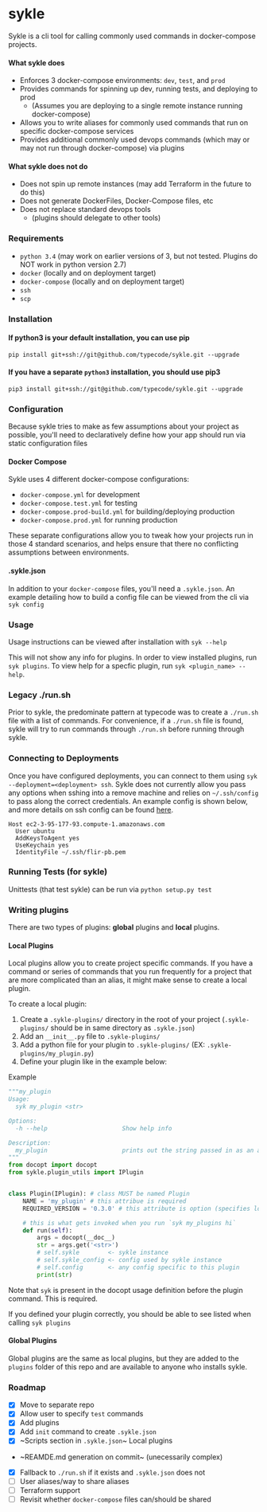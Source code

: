 # sykle

Sykle is a cli tool for calling commonly used commands in docker-compose projects.

#### What sykle does

- Enforces 3 docker-compose environments: `dev`, `test`, and `prod`
- Provides commands for spinning up dev, running tests, and deploying to prod
  - (Assumes you are deploying to a single remote instance running docker-compose)
- Allows you to write aliases for commonly used commands that run on specific docker-compose services
- Provides additional commonly used devops commands (which may or may not run through docker-compose) via plugins

#### What sykle does not do

- Does not spin up remote instances (may add Terraform in the future to do this)
- Does not generate DockerFiles, Docker-Compose files, etc
- Does not replace standard devops tools
  - (plugins should delegate to other tools)

### Requirements

- `python 3.4` (may work on earlier versions of 3, but not tested. Plugins do NOT work in python version 2.7)
- `docker` (locally and on deployment target)
- `docker-compose` (locally and on deployment target)
- `ssh`
- `scp`

### Installation

#### If python3 is your default installation, you can use pip

`pip install git+ssh://git@github.com/typecode/sykle.git --upgrade`

#### If you have a separate `python3` installation, you should use pip3

`pip3 install git+ssh://git@github.com/typecode/sykle.git --upgrade`

### Configuration

Because sykle tries to make as few assumptions about your project as possible, you'll need to declaratively define how your app should run via static configuration files

#### Docker Compose

Sykle uses 4 different docker-compose configurations:

- `docker-compose.yml` for development
- `docker-compose.test.yml` for testing
- `docker-compose.prod-build.yml` for building/deploying production
- `docker-compose.prod.yml` for running production

These separate configurations allow you to tweak how your projects run in those 4 standard scenarios, and helps ensure that there no conflicting assumptions between environments.

#### .sykle.json

In addition to your `docker-compose` files, you'll need a `.sykle.json`. An example detailing how to build a config file can be viewed from the cli via `syk config`

### Usage

Usage instructions can be viewed after installation with `syk --help`

This will not show any info for plugins. In order to view installed plugins, run `syk plugins`. To view help for a specfic plugin, run `syk <plugin_name> --help`.

### Legacy ./run.sh

Prior to sykle, the predominate pattern at typecode was to create a `./run.sh` file with a list of commands. For convenience, if a `./run.sh` file is found, sykle will try to run commands through `./run.sh` before running through sykle.

### Connecting to Deployments

Once you have configured deployments, you can connect to them using `syk --deployment=<deployment> ssh`. Sykle does not currently allow you pass any options when sshing into a remove machine and relies on `~/.ssh/config` to pass along the correct credentials. An example config is shown below, and more details on ssh config can be found [here](https://linuxize.com/post/using-the-ssh-config-file/).

```
Host ec2-3-95-177-93.compute-1.amazonaws.com
  User ubuntu
  AddKeysToAgent yes
  UseKeychain yes
  IdentityFile ~/.ssh/flir-pb.pem
```

### Running Tests (for sykle)

Unittests (that test sykle) can be run via `python setup.py test`

### Writing plugins

There are two types of plugins: **global** plugins and **local** plugins.

#### Local Plugins

Local plugins allow you to create project specific commands. If you have a command or series of commands that you run frequently for a project that are more complicated than an alias, it might make sense to create a local plugin.

To create a local plugin:

1. Create a `.sykle-plugins/` directory in the root of your project (`.sykle-plugins/` should be in same directory as `.sykle.json`)
2. Add an `__init__.py` file to `.sykle-plugins/`
3. Add a python file for your plugin to `.sykle-plugins/` (EX: `.sykle-plugins/my_plugin.py`)
4. Define your plugin like in the example below:

Example
```py
"""my_plugin
Usage:
  syk my_plugin <str>

Options:
  -h --help                     Show help info

Description:
  my_plugin                     prints out the string passed in as an argument
"""
from docopt import docopt
from sykle.plugin_utils import IPlugin


class Plugin(IPlugin): # class MUST be named Plugin
    NAME = 'my_plugin' # this attribue is required
    REQUIRED_VERSION = '0.3.0' # this attribute is option (specifies lowest version of sykle required)

    # this is what gets invoked when you run `syk my_plugins hi`
    def run(self):
        args = docopt(__doc__)
        str = args.get('<str>')
        # self.sykle        <- sykle instance
        # self.sykle_config <- config used by sykle instance
        # self.config       <- any config specific to this plugin
        print(str)
```

Note that `syk` is present in the docopt usage definition before the plugin command. This is required.

If you defined your plugin correctly, you should be able to see listed when calling `syk plugins`

#### Global Plugins

Global plugins are the same as local plugins, but they are added to the `plugins` folder of this repo and are available to anyone who installs sykle.

### Roadmap

- [x] Move to separate repo
- [x] Allow user to specify `test` commands
- [x] Add plugins
- [x] Add `init` command to create `.sykle.json`
- [x] ~Scripts section in `.sykle.json`~ Local plugins
-  ~REAMDE.md generation on commit~ (unecessarily complex)
- [x] Fallback to `./run.sh` if it exists and `.sykle.json` does not
- [ ] User aliases/way to share aliases
- [ ] Terraform support
- [ ] Revisit whether `docker-compose` files can/should be shared
